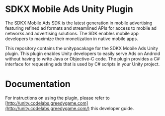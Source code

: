 # SDKX Mobile Ads Unity Plugin

The SDKX Mobile Ads SDK is the latest generation in mobile advertising featuring refined ad formats and streamlined APIs for access to mobile ad networks and advertising solutions. The SDK enables mobile app developers to maximize their monetization in native mobile apps.

This repository contains the unitypacakage for the SDKX Mobile Ads Unity plugin. This plugin enables Unity developers to easily serve Ads on Android without having to write Java or Objective-C code. The plugin provides a C# interface for requesting ads that is used by C# scripts in your Unity project.

# Documentation
For instructions on using the plugin, please refer to [http://unity.codelabs.greedygame.com](http://unity.codelabs.greedygame.com/) this developer guide.
